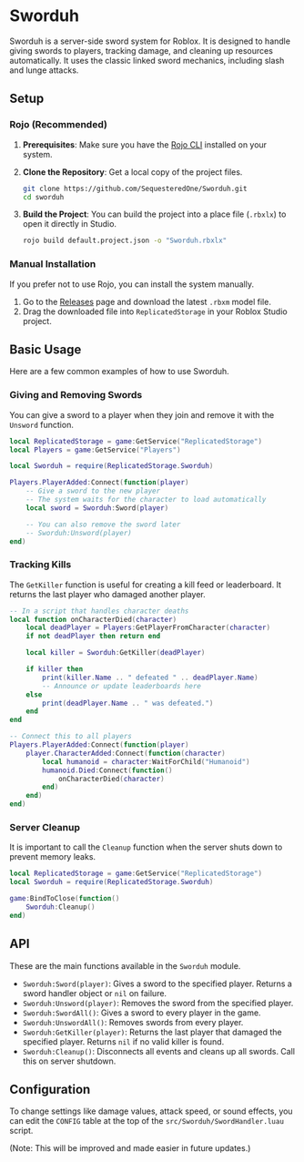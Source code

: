 # Sworduh

Sworduh is a server-side sword system for Roblox. It is designed to handle giving swords to players, tracking damage, and cleaning up resources automatically. It uses the classic linked sword mechanics, including slash and lunge attacks.

## Setup

### Rojo (Recommended)

1.  **Prerequisites**: Make sure you have the [Rojo CLI](https://rojo.space/docs/installation/) installed on your system.

2.  **Clone the Repository**: Get a local copy of the project files.
    ```bash
    git clone https://github.com/SequesteredOne/Sworduh.git
    cd sworduh
    ```

3.  **Build the Project**: You can build the project into a place file (`.rbxlx`) to open it directly in Studio.
    ```bash
    rojo build default.project.json -o "Sworduh.rbxlx"
    ```

### Manual Installation

If you prefer not to use Rojo, you can install the system manually.

1.  Go to the [Releases](https://github.com/SequesteredOne/Sworduh/releases) page and download the latest `.rbxm` model file.
2.  Drag the downloaded file into `ReplicatedStorage` in your Roblox Studio project.

## Basic Usage

Here are a few common examples of how to use Sworduh.

### Giving and Removing Swords

You can give a sword to a player when they join and remove it with the `Unsword` function.

```lua
local ReplicatedStorage = game:GetService("ReplicatedStorage")
local Players = game:GetService("Players")

local Sworduh = require(ReplicatedStorage.Sworduh)

Players.PlayerAdded:Connect(function(player)
	-- Give a sword to the new player
	-- The system waits for the character to load automatically
	local sword = Sworduh:Sword(player)

	-- You can also remove the sword later
	-- Sworduh:Unsword(player)
end)
```

### Tracking Kills

The `GetKiller` function is useful for creating a kill feed or leaderboard. It returns the last player who damaged another player.

```lua
-- In a script that handles character deaths
local function onCharacterDied(character)
    local deadPlayer = Players:GetPlayerFromCharacter(character)
    if not deadPlayer then return end

    local killer = Sworduh:GetKiller(deadPlayer)

    if killer then
        print(killer.Name .. " defeated " .. deadPlayer.Name)
        -- Announce or update leaderboards here
    else
        print(deadPlayer.Name .. " was defeated.")
    end
end

-- Connect this to all players
Players.PlayerAdded:Connect(function(player)
    player.CharacterAdded:Connect(function(character)
        local humanoid = character:WaitForChild("Humanoid")
        humanoid.Died:Connect(function()
            onCharacterDied(character)
        end)
    end)
end)
```

### Server Cleanup

It is important to call the `Cleanup` function when the server shuts down to prevent memory leaks.

```lua
local ReplicatedStorage = game:GetService("ReplicatedStorage")
local Sworduh = require(ReplicatedStorage.Sworduh)

game:BindToClose(function()
	Sworduh:Cleanup()
end)
```

## API

These are the main functions available in the `Sworduh` module.

*   `Sworduh:Sword(player)`: Gives a sword to the specified player. Returns a sword handler object or `nil` on failure.
*   `Sworduh:Unsword(player)`: Removes the sword from the specified player.
*   `Sworduh:SwordAll()`: Gives a sword to every player in the game.
*   `Sworduh:UnswordAll()`: Removes swords from every player.
*   `Sworduh:GetKiller(player)`: Returns the last player that damaged the specified player. Returns `nil` if no valid killer is found.
*   `Sworduh:Cleanup()`: Disconnects all events and cleans up all swords. Call this on server shutdown.

## Configuration

To change settings like damage values, attack speed, or sound effects, you can edit the `CONFIG` table at the top of the `src/Sworduh/SwordHandler.luau` script.

(Note: This will be improved and made easier in future updates.)